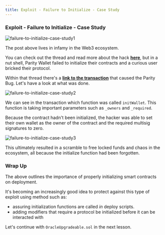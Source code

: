 ```yaml
---
title: Exploit - Failure to Initialize - Case Study
---
```


### Exploit - Failure to Initialize - Case Study

![failure-to-initialize-case-study1](/security-section-6/22-failure-to-initialize-case-study/failure-to-initialize-case-study1.png)

The post above lives in infamy in the Web3 ecosystem.

You can check out the thread and read more about the hack [**here**](https://github.com/openethereum/parity-ethereum/issues/6995), but in a nut shell, Parity Wallet failed to initialize their contracts and a curious user bricked their protocol.

Within that thread there's a [**link to the transaction**](https://etherscan.io/tx/0x05f71e1b2cb4f03e547739db15d080fd30c989eda04d37ce6264c5686e0722c9) that caused the Parity Bug. Let's have a look at what was done.

![failure-to-initialize-case-study2](/security-section-6/22-failure-to-initialize-case-study/failure-to-initialize-case-study2.png)

We can see in the transaction which function was called `initWallet`. This function is taking important parameters such as `_owners` and `_required`.

Because the contract hadn't been initialized, the hacker was able to set their own wallet as the owner of the contract and the required multisig signatures to zero.

![failure-to-initialize-case-study3](/security-section-6/22-failure-to-initialize-case-study/failure-to-initialize-case-study3.png)

This ultimately resulted in a scramble to free locked funds and chaos in the ecosystem, all because the initialize function had been forgotten.

### Wrap Up

The above outlines the importance of properly initializing smart contracts on deployment.

It's becoming an increasingly good idea to protect against this type of exploit using method such as:

- assuring initialization functions are called _in_ deploy scripts.
- adding modifiers that require a protocol be initialized before it can be interacted with

Let's continue with `OracleUpgradeable.sol` in the next lesson.
